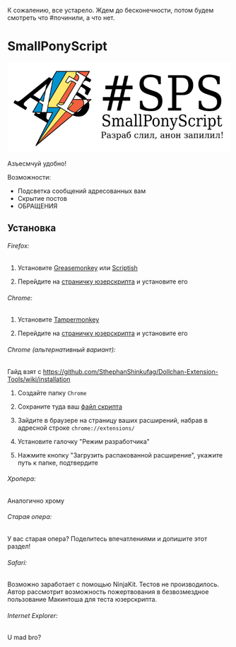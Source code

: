 К сожалению, все устарело. Ждем до бесконечности, потом будем смотреть что #починили, а что нет.

SmallPonyScript
===============
![Яй!](logo.png)

Азъесмчуй удобно!

Возможности:

- Подсветка сообщений адресованных вам
- Скрытие постов
- ОБРАЩЕНИЯ

Установка
---------
###### Firefox:


1. Установите [Greasemonkey](https://addons.mozilla.org/ru/firefox/addon/greasemonkey/) или [Scriptish](https://addons.mozilla.org/ru/firefox/addon/scriptish/)

2. Перейдите на [страничку юзерскрипта](https://raw.githubusercontent.com/mlpazesm/SmallPonyScript/master/smallpony.user.js) и установите его


###### Chrome:

1. Установите [Tampermonkey](http://tampermonkey.net/)

2. Перейдите на [страничку юзерскрипта](https://raw.githubusercontent.com/mlpazesm/SmallPonyScript/master/smallpony.user.js) и установите его

###### Chrome (альтернативный вариант):

Гайд взят с https://github.com/SthephanShinkufag/Dollchan-Extension-Tools/wiki/installation

1. Создайте папку `Chrome`

2. Сохраните туда ваш [файл скрипта](https://raw.githubusercontent.com/mlpazesm/SmallPonyScript/master/smallpony.user.js)

3. Зайдите в браузере на страницу ваших расширений, набрав в адресной строке `chrome://extensions/`

4. Установите галочку "Режим разработчика"

5. Нажмите кнопку "Загрузить распакованной расширение", укажите путь к папке, подтвердите

###### Хропера:

Аналогично хрому

###### Старая опера:

У вас старая опера? Поделитесь впечатлениями и допишите этот раздел!

###### Safari:

Возможно заработает с помощью NinjaKit. Тестов не производилось.
Автор рассмотрит возможность пожертвования в безвозмездное пользование Макинтоша для теста юзерскрипта.

###### Internet Explorer:

U mad bro?
